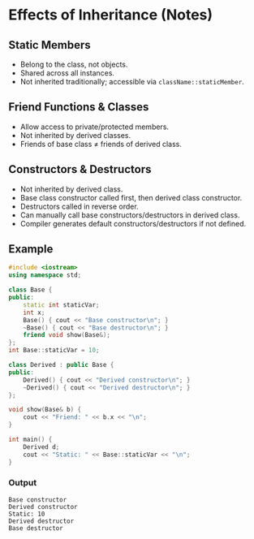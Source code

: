 # Effects of Inheritance (Notes)

## Static Members
- Belong to the class, not objects.
- Shared across all instances.
- Not inherited traditionally; accessible via `className::staticMember`.

## Friend Functions & Classes
- Allow access to private/protected members.
- Not inherited by derived classes.
- Friends of base class ≠ friends of derived class.

## Constructors & Destructors
- Not inherited by derived class.
- Base class constructor called first, then derived class constructor.
- Destructors called in reverse order.
- Can manually call base constructors/destructors in derived class.
- Compiler generates default constructors/destructors if not defined.

## Example

```cpp
#include <iostream>
using namespace std;

class Base {
public:
    static int staticVar;
    int x;
    Base() { cout << "Base constructor\n"; }
    ~Base() { cout << "Base destructor\n"; }
    friend void show(Base&);
};
int Base::staticVar = 10;

class Derived : public Base {
public:
    Derived() { cout << "Derived constructor\n"; }
    ~Derived() { cout << "Derived destructor\n"; }
};

void show(Base& b) {
    cout << "Friend: " << b.x << "\n";
}

int main() {
    Derived d;
    cout << "Static: " << Base::staticVar << "\n";
}
```

### Output
```
Base constructor
Derived constructor
Static: 10
Derived destructor
Base destructor
```